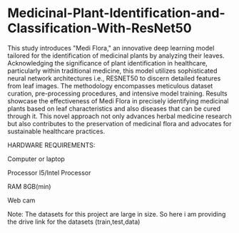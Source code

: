 # Medicinal-Plant-Identification-and-Classification-With-ResNet50
This study introduces "Medi Flora," an innovative deep learning model tailored for the identification of medicinal plants by analyzing their leaves. Acknowledging the significance of plant identification in healthcare, particularly within traditional medicine, this model utilizes sophisticated neural network architectures i.e., RESNET50 to discern detailed features from leaf images. The methodology encompasses meticulous dataset curation, pre-processing procedures, and intensive model training. Results showcase the effectiveness of Medi Flora in precisely identifying medicinal plants based on leaf characteristics and also diseases that can be cured through it. This novel approach not only advances herbal medicine research but also contributes to the preservation of medicinal flora and advocates for sustainable healthcare practices.


HARDWARE REQUIREMENTS:

Computer or laptop

Processor  I5/Intel Processor

RAM 8GB(min) 

Web cam

Note: The datasets for this project are large in size. So here i am providing the drive link for the datasets (train,test,data)
